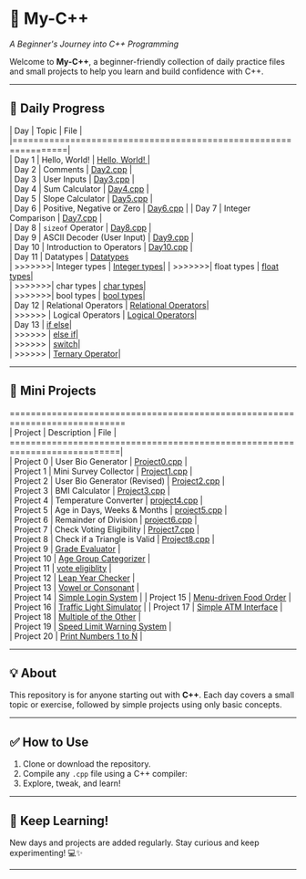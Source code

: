 # 🌟 My-C++  
*A Beginner's Journey into C++ Programming*  

Welcome to **My-C++**, a beginner-friendly collection of daily practice files and small projects to help you learn and build confidence with C++.  
  
---  
  
## 📅 Daily Progress  
  
| Day    |               Topic            |        File          |  
|================================================================|  
| Day 1  | Hello, World!                  | [Hello, World! ](day1.cpp) |  
| Day 2  | Comments                       | [Day2.cpp](Day2.cpp) |  
| Day 3  | User Inputs                    | [Day3.cpp](Day3.cpp) |  
| Day 4  | Sum Calculator                 | [Day4.cpp](Day4.cpp) |  
| Day 5  | Slope Calculator               | [Day5.cpp](Day5.cpp) |  
| Day 6  | Positive, Negative or Zero     | [Day6.cpp](Day6.cpp) | 
| Day 7  | Integer Comparison             | [Day7.cpp](Day7.cpp) |  
| Day 8  | `sizeof` Operator              | [Day8.cpp](Day8.cpp) |  
| Day 9  | ASCII Decoder (User Input)     | [Day9.cpp](Day9.cpp) |  
| Day 10 | Introduction to Operators      | [Day10.cpp](Day10.cpp) |  
| Day 11 | Datatypes                      | [Datatypes](Day11final.cpp)  
| >>>>>>>| Integer types                  | [Integer types](Day11-00.cpp)| 
| >>>>>>>| float types                    | [float types](Day11-01.cpp)|  
| >>>>>>>| char types                     | [char types](Day11-02.cpp)|  
| >>>>>>>| bool types                     | [bool types](Day11-03.cpp)|  
| Day 12 | Relational Operators           | [ Relational Operators](Day12-00.cpp)|  
| >>>>>> | Logical Operators              | [ Logical Operators](Day12-01.cpp)|  
| Day 13 |            [if else](Day13-00.cpp)|  
| >>>>>> |            [else if](Day13-01.cpp)|  
| >>>>>> |            [switch](Day13-02.cpp)|  
| >>>>>> |            [Ternary Operator](Day13-03.cpp)| 

---  
  
## 🚀 Mini Projects  
============================================================================  
| Project   |           Description         |           File               |  
===========================================================================|  
| Project 0 | User Bio Generator            | [Project0.cpp](Project0.cpp) |  
| Project 1 | Mini Survey Collector         | [Project1.cpp](Project1.cpp) |  
| Project 2 | User Bio Generator (Revised)  | [Project2.cpp](Project2.cpp) |  
| Project 3 | BMI Calculator                | [Project3.cpp](Project3.cpp) |  
| Project 4 | Temperature Converter         | [project4.cpp](project4.cpp) |  
| Project 5 | Age in Days, Weeks & Months   | [project5.cpp](project5.cpp) |  
| Project 6 | Remainder of Division         | [project6.cpp](project6.cpp) |  
| Project 7 | Check Voting Eligibility      | [Project7.cpp](Project7.cpp) |  
| Project 8 | Check if a Triangle is Valid  | [Project8.cpp](Project8.cpp) |  
| Project 9 | [Grade Evaluator](Project9.cpp) |  
| Project 10 | [Age Group Categorizer](Project10.cpp) |  
| Project 11 | [vote eligiblity](Project11.cpp) |  
| Project 12 | [Leap Year Checker](Project12.cpp) |  
| Project 13 | [Vowel or Consonant](Project13.cpp) |  
| Project 14 | [Simple Login System](Project14.cpp) | 
| Project 15 | [Menu-driven Food Order](Project15.cpp) |  
| Project 16 | [Traffic Light Simulator](Project16.cpp) | 
| Project 17 | [Simple ATM Interface](Project17.cpp) |  
| Project 18 | [Multiple of the Other](Project18.cpp) |  
| Project 19 | [Speed Limit Warning System](Project19.cpp) |  
| Project 20 | [Print Numbers 1 to N](Project20.cpp) |  

---  
  
## 💡 About  
  
This repository is for anyone starting out with **C++**. Each day covers a small topic or exercise, followed by simple projects using only basic concepts.  
  
---  
  
## ✅ How to Use  
  
1. Clone or download the repository.  
2. Compile any `.cpp` file using a C++ compiler:  
3. Explore, tweak, and learn!  
  
---  
  
## 🧠 Keep Learning!  
  
New days and projects are added regularly. Stay curious and keep experimenting! 💻✨  
  
---  
  


